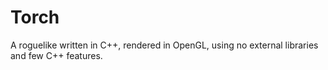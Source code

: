 # Torch
A roguelike written in C++, rendered in OpenGL, using no external libraries and few C++ features.
